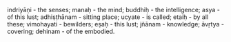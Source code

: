 indriyāṇi - the senses; manaḥ - the mind; buddhiḥ - the intelligence; asya - of this lust; adhiṣṭhānam - sitting place; ucyate - is called; etaiḥ - by all these; vimohayati - bewilders; eṣaḥ - this lust; jñānam - knowledge; āvṛtya - covering; dehinam - of the embodied.